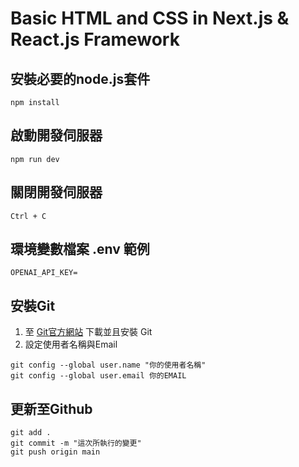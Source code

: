 # Basic HTML and CSS in Next.js & React.js Framework

## 安裝必要的node.js套件
```
npm install
```

## 啟動開發伺服器
```
npm run dev
```

## 關閉開發伺服器
```
Ctrl + C
```

## 環境變數檔案 .env 範例

```
OPENAI_API_KEY=
```

## 安裝Git

1. 至 [Git官方網站](https://www.git-scm.com/) 下載並且安裝 Git
2. 設定使用者名稱與Email

```
git config --global user.name "你的使用者名稱"
git config --global user.email 你的EMAIL
```

## 更新至Github
```
git add .
git commit -m "這次所執行的變更"
git push origin main
```
